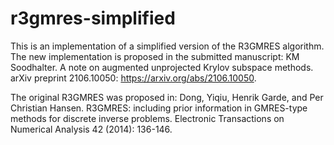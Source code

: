 # r3gmres-simplified


This is an implementation of a simplified version of the R3GMRES algorithm. The new implementation is proposed in the submitted manuscript: KM Soodhalter. A note on augmented unprojected Krylov subspace methods. arXiv preprint 2106.10050: https://arxiv.org/abs/2106.10050.

The original R3GMRES was proposed in: Dong, Yiqiu, Henrik Garde, and Per Christian Hansen. R3GMRES: including prior information in GMRES-type methods for discrete inverse problems. Electronic Transactions on Numerical Analysis 42 (2014): 136-146.
